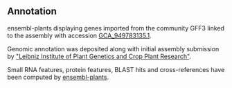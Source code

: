 **Annotation**
----------

ensembl-plants displaying genes imported from the community GFF3 linked to the assembly with accession [GCA\_949783135.1](http://www.ebi.ac.uk/ena/data/view/GCA_949783135.1).

Genomic annotation was deposited along with initial assembly submission by ["Leibniz Institute of Plant Genetics and Crop Plant Research"](https://www.ipk-gatersleben.de/en/).

Small RNA features, protein features, BLAST hits and cross-references have been
computed by [ensembl-plants](https://plants.ensembl.org/info/genome/annotation/index.html).
